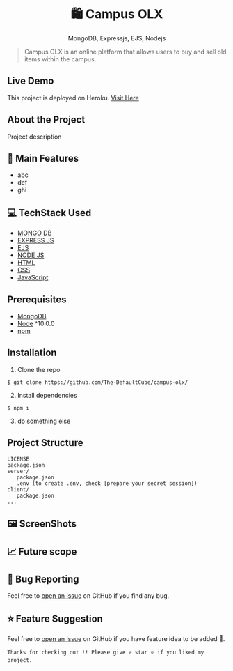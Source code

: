 <h1 align="center">
🛍 Campus OLX
</h1>
<p align="center">
MongoDB, Expressjs, EJS, Nodejs
</p>

> Campus OLX is an online platform that allows users to buy and sell old items within the campus.

## Live Demo
This project is deployed on Heroku. [Visit Here](https://iitg-campus-olx.herokuapp.com/)

## About the Project
Project description

## 🧩 Main Features
* abc
* def
* ghi

## 💻 TechStack Used
* [MONGO DB]()
* [EXPRESS JS]()
* [EJS]()
* [NODE JS]()
* [HTML]()
* [CSS]()
* [JavaScript](https://developer.mozilla.org/en-US/docs/Learn/Getting_started_with_the_web/JavaScript_basics)

## Prerequisites
- [MongoDB](https://gist.github.com/nrollr/9f523ae17ecdbb50311980503409aeb3)
- [Node](https://nodejs.org/en/download/) ^10.0.0
- [npm](https://nodejs.org/en/download/package-manager/)

## Installation

1. Clone the repo
 ```terminal
 $ git clone https://github.com/The-DefaultCube/campus-olx/
 ```
2. Install dependencies
 ```terminal
 $ npm i
 ```
3. do something else

## Project Structure
```terminal
LICENSE
package.json
server/
   package.json
   .env (to create .env, check [prepare your secret session])
client/
   package.json
...
```

## 🖼️ ScreenShots

## 📈 Future scope 

## 🐛 Bug Reporting
Feel free to [open an issue]() on GitHub if you find any bug.


## ⭐ Feature Suggestion
Feel free to [open an issue]() on GitHub if you have feature idea to be added 🙌.

```
Thanks for checking out !! Please give a star ⭐ if you liked my project.
```
